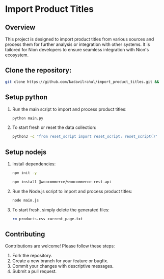 # Import Product Titles

## Overview
This project is designed to import product titles from various sources and process them for further analysis or integration with other systems. It is tailored for Nion developers to ensure seamless integration with Nion's ecosystem.


## Clone the repository:
   ```bash
   git clone https://github.com/kadavilrahul/import_product_titles.git && cd import_product_titles
   ```

## Setup python 
1. Run the main script to import and process product titles:
   ```bash
   python main.py
   ```
2. To start fresh or reset the data collection:
   ```bash
   python3 -c "from reset_script import reset_script; reset_script()"
   ```

## Setup nodejs
1. Install dependencies:
   ```bash
   npm init -y
   ```
   ```bash
   npm install @woocommerce/woocommerce-rest-api
   ```

2. Run the Node.js script to import and process product titles:
   ```bash
   node main.js
   ```

3. To start fresh, simply delete the generated files:
   ```bash
   rm products.csv current_page.txt
   ```

## Contributing
Contributions are welcome! Please follow these steps:
1. Fork the repository.
2. Create a new branch for your feature or bugfix.
3. Commit your changes with descriptive messages.
4. Submit a pull request.
